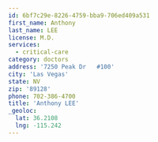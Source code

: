 ```yaml
---
id: 6bf7c29e-8226-4759-bba9-706ed409a531
first_name: Anthony
last_name: LEE
license: M.D.
services:
  - critical-care
category: doctors
address: '7250 Peak Dr   #100'
city: 'Las Vegas'
state: NV
zip: '89128'
phone: 702-386-4700
title: 'Anthony LEE'
_geoloc:
  lat: 36.2108
  lng: -115.242
---
```

